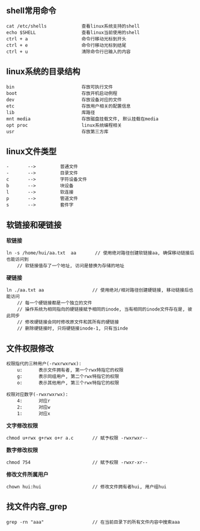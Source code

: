 ## shell常用命令
    cat /etc/shells             查看linux系统支持的shell    
    echo $SHELL                 查看linux当前使用的shell          
    ctrl + a                    命令行移动光标到开头                
    ctrl + e                    命令行移动光标到结尾                
    ctrl + u                    清除命令行已输入的内容              

## linux系统的目录结构
    bin                         存放可执行文件
    boot                        存放开机启动例程
    dev                         存放设备对应的文件
    etc                         存放用户相关的配置信息
    lib                         库路径
    mnt media                   存放磁盘挂载文件, 默认挂载在media
    opt proc                    linux系统编程相关
    usr                         存放第三方库
    
## linux文件类型
    -       -->         普通文件
    -       -->         目录文件
    c       -->         字符设备文件
    b       -->         块设备
    l       -->         软连接
    p       -->         管道文件
    s       -->         套件字

## 软链接和硬链接
**软链接**

    ln -s /home/hui/aa.txt  aa       // 使用绝对路径创建软链接aa, 确保移动链接后也能访问到
        // 软链接值存了一个地址, 访问是替换为存储的地址
**硬链接**

    ln ./aa.txt aa                  // 使用绝对/相对路径创建硬链接, 移动链接后也能访问
        // 每一个硬链接都是一个独立的文件
        // 操作系统为相同指向的硬链接赋予相同的inode, 当有相同的inode文件存在是, 彼此同步
        // 修改硬链接会同时修改原文件和其所有的硬链接
        // 删除硬链接时, 只将硬链接inode-1, 只有当inde

## 文件权限修改
    权限指代的三种用户(-rwxrwxrwx):  
        u:      表示文件拥有者, 第一个rwx特指它的权限
        g:      表示同组用户, 第二个rwx特指它的权限
        o:      表示其他用户, 第三个rwx特指它的权限
    
    权限对应数字(-rwxrwxrwx):
        4:      对应r
        2:      对应w
        1:      对应x

**文字修改权限**

    chmod u+rwx g+rwx o+r a.c       // 赋予权限 -rwxrwxr--

**数字修改权限**
    
    chmod 754                       // 赋予权限 -rwxr-xr--

**修改文件所属用户**
    
    chown hui:hui                   // 修改文件拥有者hui, 用户组hui

## 找文件内容_grep
    grep -rn "aaa"                  // 在当前目录下的所有文件内容中搜索aaa